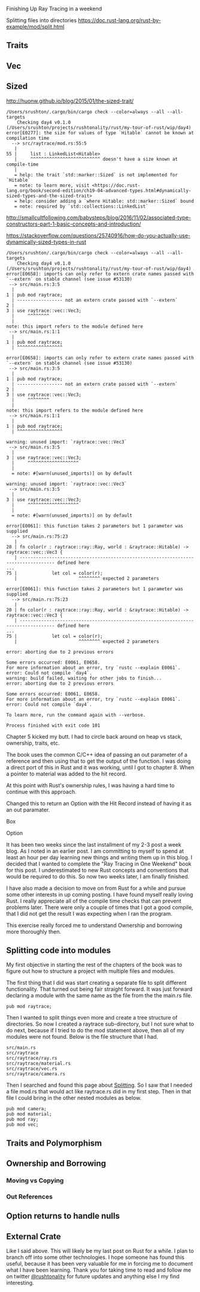 Finishing Up Ray Tracing in a weekend

Splitting files into directories
https://doc.rust-lang.org/rust-by-example/mod/split.html

## Traits

## Vec

## Sized
http://huonw.github.io/blog/2015/01/the-sized-trait/


```
/Users/srushton/.cargo/bin/cargo check --color=always --all --all-targets
    Checking day4 v0.1.0 (/Users/srushton/projects/rushtonality/rust/my-tour-of-rust/wip/day4)
error[E0277]: the size for values of type `Hitable` cannot be known at compilation time
  --> src/raytrace/mod.rs:55:5
   |
55 |     list : LinkedList<Hitable>
   |     ^^^^^^^^^^^^^^^^^^^^^^^^^^ doesn't have a size known at compile-time
   |
   = help: the trait `std::marker::Sized` is not implemented for `Hitable`
   = note: to learn more, visit <https://doc.rust-lang.org/book/second-edition/ch19-04-advanced-types.html#dynamically-sized-types-and-the-sized-trait>
   = help: consider adding a `where Hitable: std::marker::Sized` bound
   = note: required by `std::collections::LinkedList`
```


http://smallcultfollowing.com/babysteps/blog/2016/11/02/associated-type-constructors-part-1-basic-concepts-and-introduction/


https://stackoverflow.com/questions/25740916/how-do-you-actually-use-dynamically-sized-types-in-rust


```
/Users/srushton/.cargo/bin/cargo check --color=always --all --all-targets
    Checking day4 v0.1.0 (/Users/srushton/projects/rushtonality/rust/my-tour-of-rust/wip/day4)
error[E0658]: imports can only refer to extern crate names passed with `--extern` on stable channel (see issue #53130)
 --> src/main.rs:3:5
  |
1 | pub mod raytrace;
  | ----------------- not an extern crate passed with `--extern`
2 | 
3 | use raytrace::vec::Vec3;
  |     ^^^^^^^^
  |
note: this import refers to the module defined here
 --> src/main.rs:1:1
  |
1 | pub mod raytrace;
  | ^^^^^^^^^^^^^^^^^

error[E0658]: imports can only refer to extern crate names passed with `--extern` on stable channel (see issue #53130)
 --> src/main.rs:3:5
  |
1 | pub mod raytrace;
  | ----------------- not an extern crate passed with `--extern`
2 | 
3 | use raytrace::vec::Vec3;
  |     ^^^^^^^^
  |
note: this import refers to the module defined here
 --> src/main.rs:1:1
  |
1 | pub mod raytrace;
  | ^^^^^^^^^^^^^^^^^

warning: unused import: `raytrace::vec::Vec3`
 --> src/main.rs:3:5
  |
3 | use raytrace::vec::Vec3;
  |     ^^^^^^^^^^^^^^^^^^^
  |
  = note: #[warn(unused_imports)] on by default

warning: unused import: `raytrace::vec::Vec3`
 --> src/main.rs:3:5
  |
3 | use raytrace::vec::Vec3;
  |     ^^^^^^^^^^^^^^^^^^^
  |
  = note: #[warn(unused_imports)] on by default

error[E0061]: this function takes 2 parameters but 1 parameter was supplied
  --> src/main.rs:75:23
   |
20 | fn color(r : raytrace::ray::Ray, world : &raytrace::Hitable) -> raytrace::vec::Vec3 {
   | ----------------------------------------------------------------------------------- defined here
...
75 |             let col = color(r);
   |                       ^^^^^^^^ expected 2 parameters

error[E0061]: this function takes 2 parameters but 1 parameter was supplied
  --> src/main.rs:75:23
   |
20 | fn color(r : raytrace::ray::Ray, world : &raytrace::Hitable) -> raytrace::vec::Vec3 {
   | ----------------------------------------------------------------------------------- defined here
...
75 |             let col = color(r);
   |                       ^^^^^^^^ expected 2 parameters

error: aborting due to 2 previous errors

Some errors occurred: E0061, E0658.
For more information about an error, try `rustc --explain E0061`.
error: Could not compile `day4`.
warning: build failed, waiting for other jobs to finish...
error: aborting due to 2 previous errors

Some errors occurred: E0061, E0658.
For more information about an error, try `rustc --explain E0061`.
error: Could not compile `day4`.

To learn more, run the command again with --verbose.

Process finished with exit code 101 
```


Chapter 5 kicked my butt.  I had to circle
back around on heap vs stack, ownership, traits, etc.



The book uses the common C/C++ idea of passing an out parameter
of a reference and then using that to get the output of the
function.  I was doing a direct port of this in Rust and it
was working, until I got to chapter 8. When a pointer to 
material was added to the hit record.

At this point with Rust's ownership rules, I was having a hard
time to continue with this approach.

Changed this to return an Option with the Hit Record instead of
having it as an out paramater.


Box

Option










It has been two weeks since the last installment of my 2-3
post a week blog.  As I noted in an earlier post.  I am
committing to myself to spend at least an hour per day learning
new things and writing them up in this blog.  I decided that
I wanted to complete the "Ray Tracing in One Weekend" book for
this post.  I underestimated to new Rust concepts and conventions
that would be required to do this.  So now two weeks later, I am 
finally finished.

I have also made a decision to move on from Rust for a while and
pursue some other interests in up coming posting. I have found
myself really loving Rust.  I really appreciate all of the
compile time checks that can prevent problems later.  There were
only a couple of times that I got a good compile, that I did
not get the result I was expecting when I ran the program.

This exercise really forced me to understand Ownership and 
borrowing more thoroughly then.
  
## Splitting code into modules
My first objective in starting the rest of the chapters of
the book was to figure out how to structure a project with
multiple files and modules. 

The first thing that I did was start creating a separate
file to split different functionality.  That turned out being
fair straight forward.  It was just forward declaring a module
with the same name as the file from the the main.rs file.
```
pub mod raytrace;
```

Then I wanted to split things even more and create a tree structure
of directories.  So now I created a raytrace sub-directory, but I
not sure what to do next, because if I tried to do the mod statement
above, then all of my modules were not found.  Below is the file
structure that I had.

```
src/main.rs
src/raytrace
src/raytrace/ray.rs
src/raytrace/material.rs
src/raytrace/vec.rs
src/raytrace/camera.rs
```

Then I searched and found this page about [Splitting](https://doc.rust-lang.org/rust-by-example/mod/split.html).
So I saw that I needed a file mod.rs that would act like raytrace.rs
did in my first step.  Then in that file I could bring in the
other nested modules as below.
```
pub mod camera;
pub mod material;
pub mod ray;
pub mod vec;
```

## Traits and Polymorphism

## Ownership and Borrowing

### Moving vs Copying

### Out References

## Option returns to handle nulls

## External Crate



Like I said above.  This will likely be my last post on Rust
for a while.  I plan to branch off into some other technologies.
I hope someone has found this useful, because it has been
very valuable for me in forcing me to document what I have
been learning.  Thank you for taking time to read and follow me
on twitter [@rushtonality](https://twitter.com/rushtonality) for
future updates and anything else I my find interesting.
